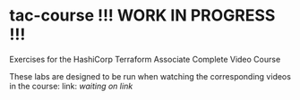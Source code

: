 # tac-course  !!! WORK IN PROGRESS  !!!
Exercises for the HashiCorp Terraform Associate Complete Video Course

These labs are designed to be run when watching the corresponding videos in the course:
link: *waiting on link*
